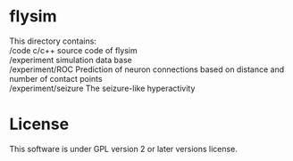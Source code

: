 # flysim
This directory contains:  
/code  c/c++ source code of flysim  
/experiment  simulation data base  
/experiment/ROC  Prediction of neuron connections based on distance and number of contact points  
/experiment/seizure  The seizure-like hyperactivity  

# License
This software is under GPL version 2 or later versions license.
